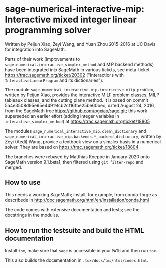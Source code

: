 # sage-numerical-interactive-mip: Interactive mixed integer linear programming solver

Written by Peijun Xiao, Zeyi Wang, and Yuan Zhou 2015-2016 at UC Davis for integration into SageMath.

Parts of their work (improvements to `sage.numerical.interactive_simplex_method` and MIP backend methods) have been integrated into SageMath in various tickets, see meta-ticket https://trac.sagemath.org/ticket/20302 ("Interactions with `InteractiveLinearProgram` and its dictionaries").

The module `sage_numerical_interactive_mip.interactive_milp_problem`, written by Peijun Xiao, provides the interactive MILP problem classes, MILP tableaux classes, and the cutting plane method. It is based on commit 5a4e3508d95e95e4491efcb2cf16fbe25be60bec, dated August 24, 2016, from the SageMath tree https://github.com/pgxiao/sage.git; this work superseded an earlier effort (adding integer variables in `interactive_simplex_method`) at https://trac.sagemath.org/ticket/18805

The modules `sage_numerical_interactive_mip.clean_dictionary` and `sage_numerical_interactive_mip.backends.*_backend_dictionary`, written by Zeyi (Aedi) Wang, provide a textbook view on a simplex basis in a numerical solver.  They are based on https://trac.sagemath.org/ticket/18804

The branches were rebased by Matthias Koeppe in January 2020 onto SageMath version 9.1.beta1, then filtered using `git filter-repo` and merged.


## How to use

This needs a working SageMath; install, for example, from conda-forge as describede in http://doc.sagemath.org/html/en/installation/conda.html

The code comes with extensive documentation and tests; see the docstrings in the modules.

## How to run the testsuite and build the HTML documentation

Install `tox`, make sure that `sage` is accessible in your `PATH` and then run `tox`.

This also builds the documentation in ``.tox/docs/tmp/html/index.html``.
